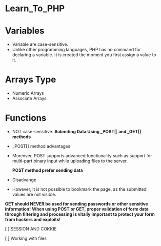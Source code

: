 # Learn_To_PHP
# **Variables**
- Variable are case-sensitive.
- Unlike other programming languages, PHP has no command for declaring a variable. It is created the moment you first assign a value to it.

# **Arrays Type**
- Numeric Arrays
- Associate Arrays

# **Functions**
-  NOT case-sensitive.
**Submiting Data Using _POST[] and _GET[] methods**

- _POST[] method advantages
 - Moreover, POST supports advanced functionality such as support for multi-part binary input while uploading files to the server.
 
   **POST method prefer sending data**
   
- Disadvange
 - However, it is not possible to bookmark the page, as the submitted values are not visible.
 
**GET should NEVER be used for sending passwords or other sensitive information!**
**When using POST or GET, proper validation of form data through filtering and processing is vitally important to protect your form from hackers and exploits!**

[ ] SESSION AND COKKIE

[ ] Working with files
